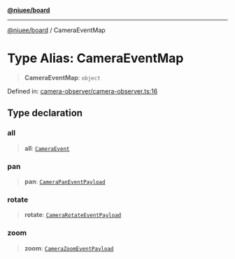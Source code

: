 [**@niuee/board**](../README.md)

***

[@niuee/board](../globals.md) / CameraEventMap

# Type Alias: CameraEventMap

> **CameraEventMap**: `object`

Defined in: [camera-observer/camera-observer.ts:16](https://github.com/niuee/board/blob/e6c1edcccf6525a0cc9088782c7c4653e837f533/src/camera-observer/camera-observer.ts#L16)

## Type declaration

### all

> **all**: [`CameraEvent`](CameraEvent.md)

### pan

> **pan**: [`CameraPanEventPayload`](CameraPanEventPayload.md)

### rotate

> **rotate**: [`CameraRotateEventPayload`](CameraRotateEventPayload.md)

### zoom

> **zoom**: [`CameraZoomEventPayload`](CameraZoomEventPayload.md)
